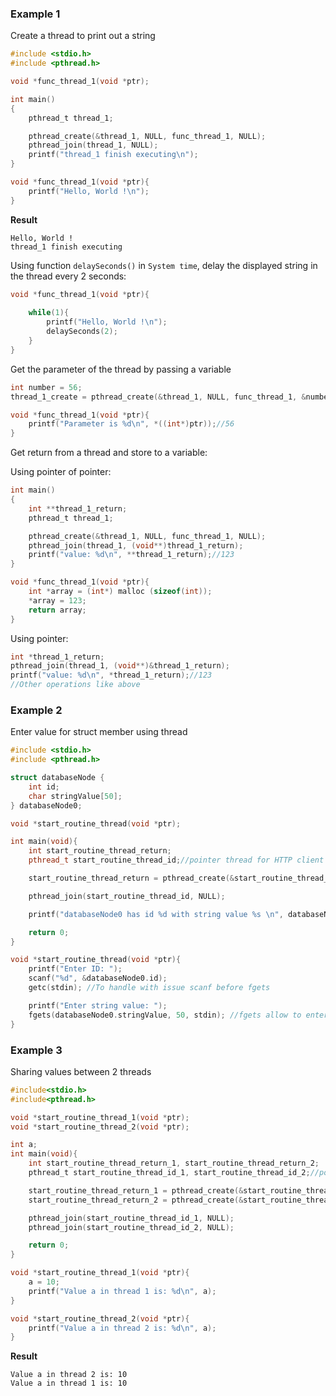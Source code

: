 ### Example 1

Create a thread to print out a string

```c
#include <stdio.h>
#include <pthread.h>

void *func_thread_1(void *ptr);

int main()
{  
	pthread_t thread_1;

	pthread_create(&thread_1, NULL, func_thread_1, NULL);
	pthread_join(thread_1, NULL);
	printf("thread_1 finish executing\n");
}

void *func_thread_1(void *ptr){
	printf("Hello, World !\n");
}
```

**Result**

```
Hello, World !
thread_1 finish executing
```

Using function ``delaySeconds()`` in ``System time``, delay the displayed string in the thread every 2 seconds:

```c
void *func_thread_1(void *ptr){
	
	while(1){
		printf("Hello, World !\n");
		delaySeconds(2);
	}
}
```

Get the parameter of the thread by passing a variable

```c
int number = 56;
thread_1_create = pthread_create(&thread_1, NULL, func_thread_1, &number);

void *func_thread_1(void *ptr){
	printf("Parameter is %d\n", *((int*)ptr));//56
}
```
Get return from a thread and store to a variable:

Using pointer of pointer:

```c
int main()
{  
    int **thread_1_return;
	pthread_t thread_1;

	pthread_create(&thread_1, NULL, func_thread_1, NULL);
	pthread_join(thread_1, (void**)thread_1_return);
    printf("value: %d\n", **thread_1_return);//123
}

void *func_thread_1(void *ptr){
	int *array = (int*) malloc (sizeof(int));
    *array = 123;
	return array;
}
```

Using pointer:

```c
int *thread_1_return;
pthread_join(thread_1, (void**)&thread_1_return);
printf("value: %d\n", *thread_1_return);//123
//Other operations like above
```

### Example 2

Enter value for struct member using thread 

```cpp
#include <stdio.h>
#include <pthread.h>

struct databaseNode {
	int id;
	char stringValue[50];
} databaseNode0;

void *start_routine_thread(void *ptr);

int main(void){
	int start_routine_thread_return;
	pthread_t start_routine_thread_id;//pointer thread for HTTP client

	start_routine_thread_return = pthread_create(&start_routine_thread_id, NULL, start_routine_thread, NULL);//HTTP client thread

	pthread_join(start_routine_thread_id, NULL);

	printf("databaseNode0 has id %d with string value %s \n", databaseNode0.id, databaseNode0.stringValue);

	return 0;
}

void *start_routine_thread(void *ptr){
	printf("Enter ID: ");
	scanf("%d", &databaseNode0.id);
	getc(stdin); //To handle with issue scanf before fgets

	printf("Enter string value: ");
	fgets(databaseNode0.stringValue, 50, stdin); //fgets allow to enter value with space
}
```
### Example 3

Sharing values between 2 threads

```c
#include<stdio.h>
#include<pthread.h>

void *start_routine_thread_1(void *ptr);
void *start_routine_thread_2(void *ptr);

int a;
int main(void){
	int start_routine_thread_return_1, start_routine_thread_return_2;
	pthread_t start_routine_thread_id_1, start_routine_thread_id_2;//pointer thread for HTTP client

	start_routine_thread_return_1 = pthread_create(&start_routine_thread_id_1, NULL, start_routine_thread_1, NULL);//HTTP client thread
    start_routine_thread_return_2 = pthread_create(&start_routine_thread_id_2, NULL, start_routine_thread_2, NULL);//HTTP client thread

	pthread_join(start_routine_thread_id_1, NULL);
    pthread_join(start_routine_thread_id_2, NULL);

	return 0;
}

void *start_routine_thread_1(void *ptr){
    a = 10;
	printf("Value a in thread 1 is: %d\n", a);
}

void *start_routine_thread_2(void *ptr){
	printf("Value a in thread 2 is: %d\n", a);
}
```
**Result**
```
Value a in thread 2 is: 10
Value a in thread 1 is: 10
```
